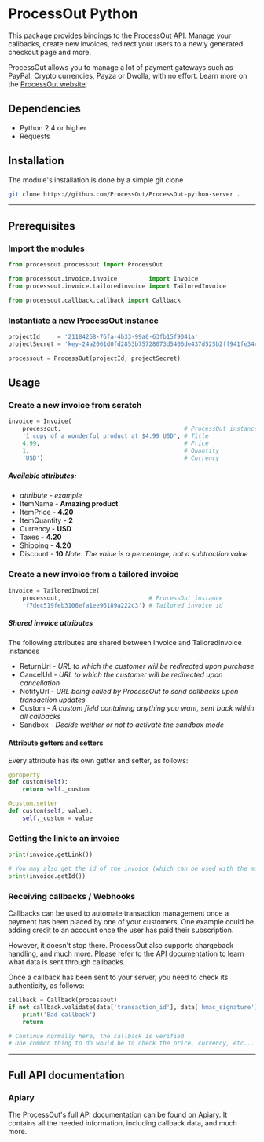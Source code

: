 ProcessOut Python
=================

This package provides bindings to the ProcessOut API. Manage your callbacks,
create new invoices, redirect your users to a newly generated checkout
page and more.

ProcessOut allows you to manage a lot of payment gateways such as PayPal,
Crypto currencies, Payza or Dwolla, with no effort.
Learn more on the [ProcessOut website](https://www.processout.com).

Dependencies
------------

* Python 2.4 or higher
* Requests

Installation
------------

The module's installation is done by a simple git clone

``` sh
git clone https://github.com/ProcessOut/ProcessOut-python-server .
```

-------------------------

Prerequisites
-------------

### Import the modules

``` python
from processout.processout import ProcessOut

from processout.invoice.invoice         import Invoice
from processout.invoice.tailoredinvoice import TailoredInvoice

from processout.callback.callback import Callback
```

### Instantiate a new ProcessOut instance

``` python
projectId     = '21184268-76fa-4b33-99a0-63fb15f9041a'
projectSecret = 'key-24a2061d0fd2853b75728073d5406de437d525b2ff941fe34ca061cb2180d0f8'

processout = ProcessOut(projectId, projectSecret)
```

Usage
-----

### Create a new invoice from scratch

``` python
invoice = Invoice(
    processout,                                   # ProcessOut instance
	'1 copy of a wonderful product at $4.99 USD', # Title
	4.99,                                         # Price
	1,                                            # Quantity
	'USD')                                        # Currency
```

##### Available attributes:

- *attribute*  - *example*
- ItemName     - **Amazing product**
- ItemPrice    - **4.20**
- ItemQuantity - **2**
- Currency     - **USD**
- Taxes        - **4.20**
- Shipping     - **4.20**
- Discount     - **10** *Note: The value is a percentage, not a subtraction value*

### Create a new invoice from a tailored invoice

``` python
invoice = TailoredInvoice(
    processout,                         # ProcessOut instance
    'f7dec519feb3106efa1ee96189a222c3') # Tailored invoice id
```

##### Shared invoice attributes

The following attributes are shared between Invoice and TailoredInvoice instances

- ReturnUrl    - *URL to which the customer will be redirected upon purchase*
- CancelUrl    - *URL to which the customer will be redirected upon cancellation*
- NotifyUrl    - *URL being called by ProcessOut to send callbacks upon transaction updates*
- Custom       - *A custom field containing anything you want, sent back within all callbacks*
- Sandbox      - *Decide weither or not to activate the sandbox mode*

#### Attribute getters and setters

Every attribute has its own getter and setter, as follows:

``` python
@property
def custom(self):
    return self._custom

@custom.setter
def custom(self, value):
    self._custom = value
```

### Getting the link to an invoice

``` python
print(invoice.getLink())

# You may also get the id of the invoice (which can be used with the modal)
print(invoice.getId())
```

### Receiving callbacks / Webhooks

Callbacks can be used to automate transaction management once a payment has
been placed by one of your customers. One example could be adding credit to
an account once the user has paid their subscription.

However, it doesn't stop there. ProcessOut also supports chargeback handling,
and much more. Please refer to the
[API documentation](http://docs.processout.apiary.io/#) to learn what data is
sent through callbacks.

Once a callback has been sent to your server, you need to check its authenticity,
as follows:

``` python
callback = Callback(processout)
if not callback.validate(data['transaction_id'], data['hmac_signature']):
	print('Bad callback')
    return

# Continue normally here, the callback is verified
# One common thing to do would be to check the price, currency, etc...
```

-------------------------

Full API documentation
----------------------

### Apiary

The ProcessOut's full API documentation can be found on
[Apiary](http://docs.processout.apiary.io). It contains all the needed
information, including callback data, and much more.
